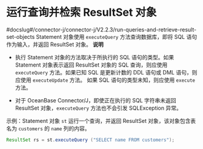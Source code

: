 运行查询并检索 ResultSet 对象 
=========================================
#docslug#/connector-j/connector-j/V2.2.3/run-queries-and-retrieve-result-set-objects
Statement 对象使用 `executeQuery` 方法查询数据库，即将 SQL 语句作为输入，并返回 ResultSet 对象。
**说明**



* 执行 Statement 对象的方法取决于所执行的 SQL 语句的类型。如果 Statement 对象表示返回 ResultSet 对象的 SQL 查询，则应使用 `executeQuery` 方法。如果已知 SQL 是更新计数的 DDL 语句或 DML 语句，则应使用 `executeUpdate` 方法。 如果 SQL 语句的类型未知，则应使用 `execute` 方法。

  

* 对于 OceanBase Connector/J，即使正在执行的 SQL 字符串未返回 ResultSet 对象，`executeQuery` 方法也不会引发 SQLException 异常。

  




示例：Statement 对象 `st` 运行一个查询，并返回 ResultSet 对象，该对象包含表名为 `customers` 的 `name` 列的内容。

```java
ResultSet rs = st.executeQuery ("SELECT name FROM customers");
```


